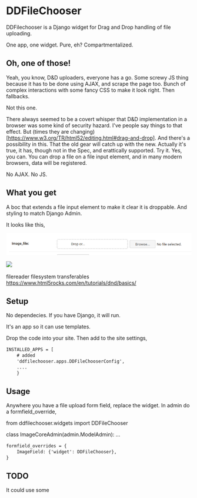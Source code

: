 # DDFileChooser
DDFilechooser is a Django widget for Drag and Drop handling of file uploading.

One app, one widget. Pure, eh? Compartmentalized.

## Oh, one of those!
Yeah, you know, D&D uploaders, everyone has a go. Some screwy JS thing because it has to be done using AJAX, and scrape the page too. Bunch of complex interactions with some fancy CSS to make it look right. Then fallbacks.

Not this one. 

There always seemed to be a covert whisper that D&D implementation in a browser was some kind of security hazard. I've people say things to that effect. But (times they are changing)[https://www.w3.org/TR/html52/editing.html#drag-and-drop]. And there's a possibility in this. That the old gear will catch up with the new. Actually it's true, it has, though not in the Spec, and erattically supported. Try it. Yes, you can. You can drop a file on a file input element, and in many modern browsers, data will be registered.

No AJAX. No JS.

## What you get
A boc that extends a file input element to make it clear it is droppable. And styling to match Django Admin.

It looks like this,

![DDFileChooser Screenshot](/images/ddfilechooser.png)

<img src="https://raw.githubusercontent.com/jazzband/django-silk/master/images/ddfilechooser.png" style="max-width:100%;" width="720px">


filereader
filesystem
transferables
https://www.html5rocks.com/en/tutorials/dnd/basics/

## Setup
No dependecies. If you have Django, it will run.

It's an app so it can use templates.

Drop the code into your site. Then add to the site settings,

    INSTALLED_APPS = [
        # added
        'ddfilechooser.apps.DDFileChooserConfig',
        ....
        }

## Usage
Anywhere you have a file upload form field, replace the widget. In admin do a formfield_override,

from ddfilechooser.widgets import DDFileChooser


class ImageCoreAdmin(admin.ModelAdmin):
    ...

    formfield_overrides = {
        ImageField: {'widget': DDFileChooser},
    }  

## TODO
It could use some  
